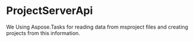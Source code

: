 # ProjectServerApi

We Using Aspose.Tasks for reading data from msproject files and creating projects from this information.
